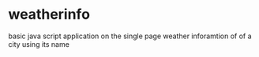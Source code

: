 # weatherinfo
basic java script application on the single page weather inforamtion of of a city using its name
